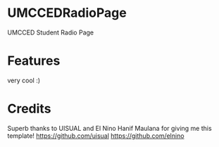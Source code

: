 # UMCCEDRadioPage

UMCCED Student Radio Page

# Features

very cool :)

# Credits

Superb thanks to UISUAL and El Nino Hanif Maulana for giving me this template!
https://github.com/uisual
https://github.com/elnino
